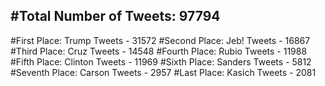 #Total Number of Tweets: 97794 
---
#First Place: Trump Tweets - 31572
#Second Place: Jeb! Tweets - 16867
#Third Place: Cruz Tweets - 14548
#Fourth Place: Rubio Tweets - 11988
#Fifth Place: Clinton Tweets - 11969
#Sixth Place: Sanders Tweets - 5812
#Seventh Place: Carson Tweets - 2957
#Last Place: Kasich Tweets - 2081
